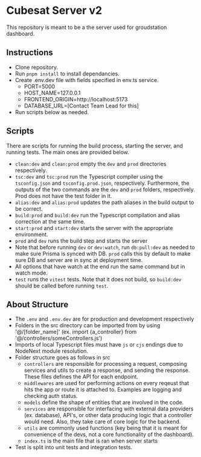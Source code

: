 # Cubesat Server v2
This repository is meant to be a the server used for groudstation dashboard.

## Instructions
- Clone repository.
- Run `pnpm install` to install dependancies.
- Create .env.dev file with fields specified in env.ts service.
  - PORT=5000
  - HOST_NAME=127.0.0.1
  - FRONTEND_ORIGIN=http://localhost:5173
  - DATABASE_URL=[Contact Team Lead for this]
- Run scripts below as needed.

## Scripts
There are scripts for running the build process, starting the server, and running tests. The main ones are provided below.
- `clean:dev` and `clean:prod` empty the `dev` and `prod` directories respectively.
- `tsc:dev` and `tsc:prod` run the Typescript compiler using the `tsconfig.json` and `tsconfig.prod.json`, respectively. Furthermore, the outputs of the two commands are the `dev` and `prod` folders, respectively. Prod does not have the test folder in it.
- `alias:dev` and `alias:prod` updates the path aliases in the build output to be correct.
- `build:prod` and `build:dev` run the Typescript compilation and alias correction at the same time.
- `start:prod` and `start:dev` starts the server with the appropriate environment.
- `prod` and `dev` runs the build step and starts the server
- Note that before running `dev` or `dev:watch`, run `db:pull:dev` as needed to make sure Prisma is synced with DB. `prod` calls this by default to make sure DB and server are in sync at deployment time.
- All options that have watch at the end run the same command but in watch mode.
- `test` runs the `vitest` tests. Note that it does not build, so `build:dev` should be called before running `test`.

## About Structure
- The `.env` and `.env.dev` are for production and development respectively
- Folders in the src directory can be imported from by using '@/[folder_name]' (ex. import {a_controller} from '@/controllers/someControllers.js')
- Imports of local Typescript files must have `js` or `cjs` endings due to NodeNext module resolution.
- Folder structure goes as follows in src
    - `controllers` are responsible for processing a request, composing services and utils to create a response, and sending the response. These files defines the API for each endpoint.
    - `middlewares` are used for performing actions on every reqeust that hits the app or route it is attached to. Examples are logging and checking auth status.
    - `models` define the shape of entities that are involved in the code.
    - `services` are responsible for interfacing with external data providers (ex. database), API's, or other data producing logic that a controller would need. Also, they take care of core logic for the backend.
    - `utils` are commonly used functions (key being that it is meant for convenience of the devs, not a core functionality of the dashboard).
    - `index.ts` is the main file that is ran when server starts
- Test is split into unit tests and integration tests.